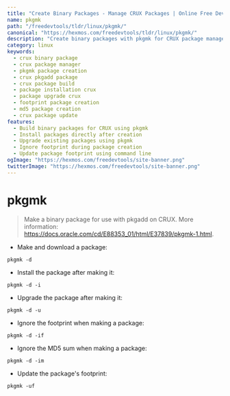 ```yaml
---
title: "Create Binary Packages - Manage CRUX Packages | Online Free DevTools by Hexmos"
name: pkgmk
path: "/freedevtools/tldr/linux/pkgmk/"
canonical: "https://hexmos.com/freedevtools/tldr/linux/pkgmk/"
description: "Create binary packages with pkgmk for CRUX package management. Build, install, and upgrade packages effortlessly. Free online tool, no registration required."
category: linux
keywords:
  - crux binary package
  - crux package manager
  - pkgmk package creation
  - crux pkgadd package
  - crux package build
  - package installation crux
  - package upgrade crux
  - footprint package creation
  - md5 package creation
  - crux package update
features:
  - Build binary packages for CRUX using pkgmk
  - Install packages directly after creation
  - Upgrade existing packages using pkgmk
  - Ignore footprint during package creation
  - Update package footprint using command line
ogImage: "https://hexmos.com/freedevtools/site-banner.png"
twitterImage: "https://hexmos.com/freedevtools/site-banner.png"
---
```


# pkgmk

> Make a binary package for use with pkgadd on CRUX.
> More information: <https://docs.oracle.com/cd/E88353_01/html/E37839/pkgmk-1.html>.

- Make and download a package:

`pkgmk -d`

- Install the package after making it:

`pkgmk -d -i`

- Upgrade the package after making it:

`pkgmk -d -u`

- Ignore the footprint when making a package:

`pkgmk -d -if`

- Ignore the MD5 sum when making a package:

`pkgmk -d -im`

- Update the package's footprint:

`pkgmk -uf`

